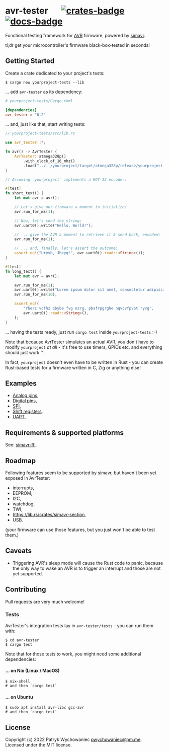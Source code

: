 # avr-tester &emsp; [![crates-badge]][crates-link] [![docs-badge]][docs-link]

[crates-badge]: https://img.shields.io/crates/v/avr-tester.svg
[crates-link]: https://crates.io/crates/avr-tester
[docs-badge]: https://img.shields.io/docsrs/avr-tester
[docs-link]: https://docs.rs/avr-tester

Functional testing framework for [AVR] firmware, powered by [simavr].

tl;dr get your microcontroller's firmware black-box-tested in seconds!

[AVR]: https://en.wikipedia.org/wiki/AVR_microcontrollers
[simavr]: https://github.com/buserror/simavr

## Getting Started

Create a crate dedicated to your project's tests:

```shell
$ cargo new yourproject-tests --lib
```

... add `avr-tester` as its dependency:

```toml
# yourproject-tests/Cargo.toml

[dependencies]
avr-tester = "0.2"
```

... and, just like that, start writing tests:

```rust
// yourproject-tests/src/lib.rs

use avr_tester::*;

fn avr() -> AvrTester {
    AvrTester::atmega328p()
        .with_clock_of_16_mhz()
        .load("../../yourproject/target/atmega328p/release/yourproject.elf")
}

// Assuming `yourproject` implements a ROT-13 encoder:

#[test]
fn short_text() {
    let mut avr = avr();

    // Let's give our firmware a moment to initialize:
    avr.run_for_ms(1);

    // Now, let's send the string:
    avr.uart0().write("Hello, World!");

    // ... give the AVR a moment to retrieve it & send back, encoded:
    avr.run_for_ms(1);

    // ... and, finally, let's assert the outcome:
    assert_eq!("Uryyb, Jbeyq!", avr.uart0().read::<String>());
}

#[test]
fn long_text() {
    let mut avr = avr();

    avr.run_for_ms(1);
    avr.uart0().write("Lorem ipsum dolor sit amet, consectetur adipiscing elit");
    avr.run_for_ms(10);

    assert_eq!(
        "Yberz vcfhz qbybe fvg nzrg, pbafrpgrghe nqvcvfpvat ryvg",
        avr.uart0().read::<String>(),
    );
}
```

... having the tests ready, just run `cargo test` inside `yourproject-tests` :-)

Note that because AvrTester simulates an actual AVR, you don't have to modify
`yourproject` *at all* - it's free to use timers, GPIOs etc. and everything
should just work ™.

In fact, `yourproject` doesn't even have to be written in Rust - you can create
Rust-based tests for a firmware written in C, Zig or anything else!

## Examples

- [Analog pins](avr-tester/tests/tests/pins-analog.rs),
- [Digital pins](avr-tester/tests/tests/pins-digital.rs),
- [SPI](avr-tester/tests/tests/spi.rs),
- [Shift registers](avr-tester/tests/tests/components-shift-register.rs).
- [UART](avr-tester/tests/tests/uart.rs),

## Requirements & supported platforms

See: [simavr-ffi](https://github.com/Patryk27/simavr-ffi).

## Roadmap

Following features seem to be supported by simavr, but haven't been yet exposed
in AvrTester:

- interrupts,
- EEPROM,
- I2C,
- watchdog,
- TWI,
- <https://lib.rs/crates/simavr-section>,
- USB.

(your firmware can use those features, but you just won't be able to test them.)

## Caveats

- Triggering AVR's sleep mode will cause the Rust code to panic, because the
  only way to wake an AVR is to trigger an interrupt and those are not yet
  supported.

## Contributing

Pull requests are very much welcome!

### Tests

AvrTester's integration tests lay in `avr-tester/tests` - you can run them with:

```shell
$ cd avr-tester
$ cargo test
```

Note that for those tests to work, you might need some additional
dependencies:

#### ... on Nix (Linux / MacOS)

```shell
$ nix-shell
# and then `cargo test`
```

#### ... on Ubuntu

```shell
$ sudo apt install avr-libc gcc-avr
# and then `cargo test`
```

## License

Copyright (c) 2022 Patryk Wychowaniec <pwychowaniec@pm.me>.    
Licensed under the MIT license.
